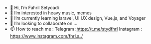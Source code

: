 - 👋 Hi, I’m Fahril Setyoadi
- 👀 I’m interested in heavy music, memes
- 🌱 I’m currently learning laravel, UI UX design, Vue.js, and Voyager
- 💞️ I’m looking to collaborate on ...
- 📫 How to reach me : 
                      Telegram :https://t.me/stydfhrl
                      Instagram : https://www.instagram.com/fhrl.s_/

<!---
stydfhrl/stydfhrl is a ✨ special ✨ repository because its `README.md` (this file) appears on your GitHub profile.
You can click the Preview link to take a look at your changes.
--->
